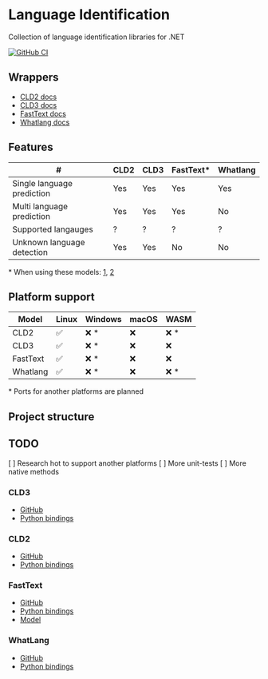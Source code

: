 ﻿# Language Identification


Collection of language identification libraries for .NET

[![GitHub CI](https://github.com/gluschenko/language-identification/actions/workflows/github-ci.yml/badge.svg)](https://github.com/gluschenko/language-identification/actions/workflows/github-ci.yml)

## Wrappers

* [CLD2 docs](./README_CLD2.md)
* [CLD3 docs](./README_CLD3.md)
* [FastText docs](./README_FASTTEXT.md)
* [Whatlang docs](./README_WHATLANG.md)

## Features

| # | CLD2 | CLD3 | FastText* | Whatlang |
| - | ---- | ---- | -------- | -------- |
| Single language prediction | Yes | Yes | Yes | Yes |
| Multi language prediction | Yes | Yes | Yes | No |
| Supported langauges | ? | ? | ? | ? |
| Unknown language detection | Yes | Yes | No | No |

\* When using these models: [1](https://fasttext.cc/docs/en/language-identification.html), [2](https://huggingface.co/facebook/fasttext-language-identification)

## Platform support

| Model    | Linux | Windows | macOS | WASM |
| -------- | ----- | ------- | ----- | ---- |
| CLD2     | ✅   | ❌ *   | ❌    | ❌ * |
| CLD3     | ✅   | ❌ *   | ❌    | ❌   |
| FastText | ✅   | ❌ *   | ❌    | ❌   |
| Whatlang | ✅   | ❌ *   | ❌    | ❌ * |

\* Ports for another platforms are planned

## Project structure



## TODO

[ ] Research hot to support another platforms 
[ ] More unit-tests
[ ] More native methods


### CLD3

* [GitHub](https://github.com/google/cld3)
* [Python bindings](https://github.com/google/cld3/tree/master/gcld3)

### CLD2

* [GitHub](https://github.com/CLD2Owners/cld2)
* [Python bindings](https://pypi.org/project/pycld2/)

### FastText

* [GitHub](https://github.com/facebookresearch/fastText)
* [Python bindings](https://pypi.org/project/fasttext/)
* [Model](https://huggingface.co/facebook/fasttext-language-identification)

### WhatLang

* [GitHub](https://github.com/greyblake/whatlang-rs)
* [Python bindings](https://github.com/cathalgarvey/whatlang-py)
